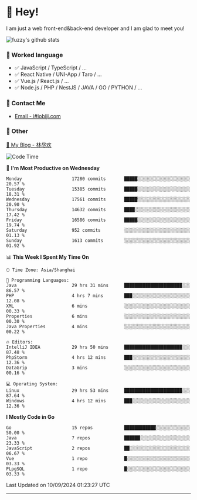 # 👋 Hey!

I am just a web front-end&back-end developer and I am glad to meet you!

![fuzzy's github stats](https://github-readme-stats.vercel.app/api?username=JaydenForYou&&show_icons=true&&title_color=1abc9c&&icon_color=1abc9c)


### 📝 Worked language

- ✅ JavaScript / TypeScript / ...
- ✅ React Native / UNI-App / Taro / ...
- ✅ Vue.js / React.js / ...
- ✅ Node.js / PHP / NestJS / JAVA / GO / PYTHON / ...

### 📮 Contact Me

- [Email - i#iobiji.com](mailto:i@iobiji.com)


### 🤪 Other

[📌 My Blog - 林尽欢](https://iobiji.com)

<!--START_SECTION:waka-->
![Code Time](http://img.shields.io/badge/Code%20Time-1%2C035%20hrs%2024%20mins-blue)

📅 **I'm Most Productive on Wednesday** 

```text
Monday                   17280 commits       █████░░░░░░░░░░░░░░░░░░░░   20.57 % 
Tuesday                  15385 commits       █████░░░░░░░░░░░░░░░░░░░░   18.31 % 
Wednesday                17561 commits       █████░░░░░░░░░░░░░░░░░░░░   20.90 % 
Thursday                 14632 commits       ████░░░░░░░░░░░░░░░░░░░░░   17.42 % 
Friday                   16586 commits       █████░░░░░░░░░░░░░░░░░░░░   19.74 % 
Saturday                 952 commits         ░░░░░░░░░░░░░░░░░░░░░░░░░   01.13 % 
Sunday                   1613 commits        ░░░░░░░░░░░░░░░░░░░░░░░░░   01.92 % 
```


📊 **This Week I Spent My Time On** 

```text
🕑︎ Time Zone: Asia/Shanghai

💬 Programming Languages: 
Java                     29 hrs 31 mins      ██████████████████████░░░   86.57 % 
PHP                      4 hrs 7 mins        ███░░░░░░░░░░░░░░░░░░░░░░   12.08 % 
XML                      6 mins              ░░░░░░░░░░░░░░░░░░░░░░░░░   00.33 % 
Properties               6 mins              ░░░░░░░░░░░░░░░░░░░░░░░░░   00.30 % 
Java Properties          4 mins              ░░░░░░░░░░░░░░░░░░░░░░░░░   00.22 % 

🔥 Editors: 
IntelliJ IDEA            29 hrs 50 mins      ██████████████████████░░░   87.48 % 
PhpStorm                 4 hrs 12 mins       ███░░░░░░░░░░░░░░░░░░░░░░   12.36 % 
DataGrip                 3 mins              ░░░░░░░░░░░░░░░░░░░░░░░░░   00.16 % 

💻 Operating System: 
Linux                    29 hrs 53 mins      ██████████████████████░░░   87.64 % 
Windows                  4 hrs 12 mins       ███░░░░░░░░░░░░░░░░░░░░░░   12.36 % 
```

**I Mostly Code in Go** 

```text
Go                       15 repos            ████████████░░░░░░░░░░░░░   50.00 % 
Java                     7 repos             ██████░░░░░░░░░░░░░░░░░░░   23.33 % 
JavaScript               2 repos             ██░░░░░░░░░░░░░░░░░░░░░░░   06.67 % 
Vue                      1 repo              █░░░░░░░░░░░░░░░░░░░░░░░░   03.33 % 
PLpgSQL                  1 repo              █░░░░░░░░░░░░░░░░░░░░░░░░   03.33 % 
```




 Last Updated on 10/09/2024 01:23:27 UTC
<!--END_SECTION:waka-->
---

